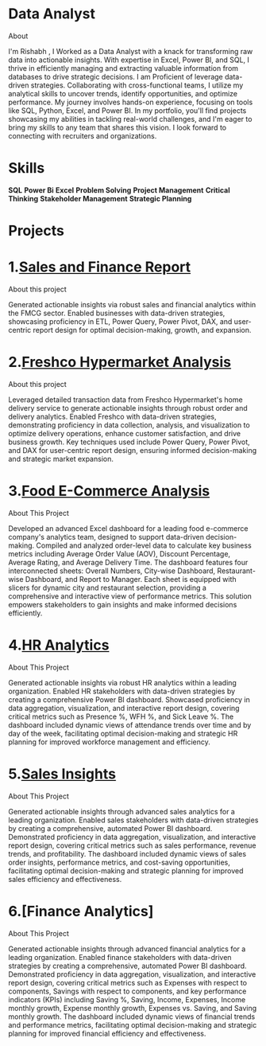 # Data Analyst 

About

I'm Rishabh , I Worked as a Data Analyst with a knack for transforming raw data into actionable insights. With expertise in Excel, Power BI, and SQL, I thrive in efficiently managing and extracting valuable information from databases to drive strategic decisions. I am Proficient of leverage data-driven strategies. Collaborating with cross-functional teams, I utilize my analytical skills to uncover trends, identify opportunities, and optimize performance. My journey involves hands-on experience, focusing on tools like SQL, Python, Excel, and Power BI. In my portfolio, you'll find projects showcasing my abilities in tackling real-world challenges, and I'm eager to bring my skills to any team that shares this vision. I look forward to connecting with recruiters and organizations.

# Skills

**SQL**  **Power Bi**  **Excel** 
**Problem Solving**  **Project Management** 
**Critical Thinking**  **Stakeholder Management**  **Strategic Planning** 

# Projects

# 1.[Sales and Finance Report](https://github.com/iamrishabh01/Sales_And_Finance_Report)

About this project

Generated actionable insights via robust sales and financial analytics within the FMCG sector. Enabled businesses with data-driven strategies, showcasing proficiency in ETL, Power Query, Power Pivot, DAX, and user-centric report design for optimal decision-making, growth, and expansion.


# 2.[Freshco Hypermarket Analysis](https://github.com/iamrishabh01/-Freshco_Hypermarket_Analysis)

About this project

Leveraged detailed transaction data from Freshco Hypermarket's home delivery service to generate actionable insights through robust order and delivery analytics. Enabled Freshco with data-driven strategies, demonstrating proficiency in data collection, analysis, and visualization to optimize delivery operations, enhance customer satisfaction, and drive business growth. Key techniques used include Power Query, Power Pivot, and DAX for user-centric report design, ensuring informed decision-making and strategic market expansion.

# 3.[Food E-Commerce Analysis](https://github.com/iamrishabh01/food-e-commerce-/tree/main)

About This Project

Developed an advanced Excel dashboard for a leading food e-commerce company's analytics team, designed to support data-driven decision-making. Compiled and analyzed order-level data to calculate key business metrics including Average Order Value (AOV), Discount Percentage, Average Rating, and Average Delivery Time. The dashboard features four interconnected sheets: Overall Numbers, City-wise Dashboard, Restaurant-wise Dashboard, and Report to Manager. Each sheet is equipped with slicers for dynamic city and restaurant selection, providing a comprehensive and interactive view of performance metrics. This solution empowers stakeholders to gain insights and make informed decisions efficiently.

# 4.[HR Analytics](https://github.com/iamrishabh01/HR-Analytics)

About This Project

Generated actionable insights via robust HR analytics within a leading organization. Enabled HR stakeholders with data-driven strategies by creating a comprehensive Power BI dashboard. Showcased proficiency in data aggregation, visualization, and interactive report design, covering critical metrics such as Presence %, WFH %, and Sick Leave %. The dashboard included dynamic views of attendance trends over time and by day of the week, facilitating optimal decision-making and strategic HR planning for improved workforce management and efficiency.


# 5.[Sales Insights](https://github.com/iamrishabh01/HR-Analytics/tree/main)
About This Project

Generated actionable insights through advanced sales analytics for a leading organization. Enabled sales stakeholders with data-driven strategies by creating a comprehensive, automated Power BI dashboard. Demonstrated proficiency in data aggregation, visualization, and interactive report design, covering critical metrics such as sales performance, revenue trends, and profitability. The dashboard included dynamic views of sales order insights, performance metrics, and cost-saving opportunities, facilitating optimal decision-making and strategic planning for improved sales efficiency and effectiveness.


# 6.[Finance Analytics]
About This Project

Generated actionable insights through advanced financial analytics for a leading organization. Enabled finance stakeholders with data-driven strategies by creating a comprehensive, automated Power BI dashboard. Demonstrated proficiency in data aggregation, visualization, and interactive report design, covering critical metrics such as Expenses with respect to components, Savings with respect to components, and key performance indicators (KPIs) including Saving %, Saving, Income, Expenses, Income monthly growth, Expense monthly growth, Expenses vs. Saving, and Saving monthly growth. The dashboard included dynamic views of financial trends and performance metrics, facilitating optimal decision-making and strategic planning for improved financial efficiency and effectiveness.
